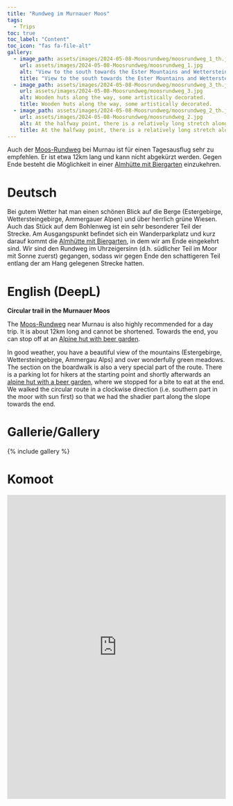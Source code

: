```yaml
---
title: "Rundweg im Murnauer Moos"
tags:
  - Trips
toc: true
toc_label: "Content"
toc_icon: "fas fa-file-alt"
gallery:
  - image_path: assets/images/2024-05-08-Moosrundweg/moosrundweg_1_th.jpg
    url: assets/images/2024-05-08-Moosrundweg/moosrundweg_1.jpg
    alt: "View to the south towards the Ester Mountains and Wetterstein Mountains."
    title: "View to the south towards the Ester Mountains and Wetterstein Mountains."
  - image_path: assets/images/2024-05-08-Moosrundweg/moosrundweg_3_th.jpg
    url: assets/images/2024-05-08-Moosrundweg/moosrundweg_3.jpg
    alt: Wooden huts along the way, some artistically decorated.
    title: Wooden huts along the way, some artistically decorated.
  - image_path: assets/images/2024-05-08-Moosrundweg/moosrundweg_2_th.jpg
    url: assets/images/2024-05-08-Moosrundweg/moosrundweg_2.jpg
    alt: At the halfway point, there is a relatively long stretch along a boardwalk.
    title: At the halfway point, there is a relatively long stretch along a boardwalk.
---
```



Auch der [Moos-Rundweg](https://www.dasblaueland.de/tour/wanderung-moos-rundweg) bei Murnau ist für einen Tagesausflug sehr zu empfehlen. Er ist etwa 12km lang und kann nicht abgekürzt werden. Gegen Ende besteht die Möglichkeit in einer [Almhütte mit Biergarten](https://maps.app.goo.gl/se6be5JWvmPqmFqy5) einzukehren.


# Deutsch
Bei gutem Wetter hat man einen schönen Blick auf die Berge (Estergebirge, Wettersteingebirge, Ammergauer Alpen) und über herrlich grüne Wiesen. Auch das Stück auf dem Bohlenweg  ist ein sehr besonderer Teil der Strecke. Am Ausgangspunkt befindet sich ein Wanderparkplatz und kurz darauf kommt die [Almhütte mit Biergarten](https://maps.app.goo.gl/se6be5JWvmPqmFqy5), in dem wir am Ende eingekehrt sind. Wir sind den Rundweg im Uhrzeigersinn (d.h. südlicher Teil im Moor mit Sonne zuerst) gegangen, sodass wir gegen Ende den schattigeren Teil entlang der am Hang gelegenen Strecke hatten.


# English (DeepL)
**Circular trail in the Murnauer Moos**

The [Moos-Rundweg](https://www.dasblaueland.de/tour/wanderung-moos-rundweg) near Murnau is also highly recommended for a day trip. It is about 12km long and cannot be shortened. Towards the end, you can stop off at an [Alpine hut with beer garden](https://maps.app.goo.gl/se6be5JWvmPqmFqy5).

In good weather, you have a beautiful view of the mountains (Estergebirge, Wettersteingebirge, Ammergau Alps) and over wonderfully green meadows. The section on the boardwalk is also a very special part of the route. There is a parking lot for hikers at the starting point and shortly afterwards an [alpine hut with a beer garden](https://maps.app.goo.gl/se6be5JWvmPqmFqy5), where we stopped for a bite to eat at the end. We walked the circular route in a clockwise direction (i.e. southern part in the moor with sun first) so that we had the shadier part along the slope towards the end.


# Gallerie/Gallery
{% include gallery %}


# Komoot
<iframe src="https://www.komoot.com/de-de/tour/1553097434/embed?share_token=aSkrZ5eucKVuVg6aer9X45lM26LKlAns18MeR44sMiEBp4bfn5&profile=1" width="100%" height="700" frameborder="0" scrolling="no"></iframe>
